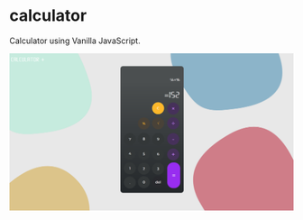 # calculator
Calculator using Vanilla JavaScript.

![Todo-list Website](https://github.com/harli-lacej/calculator/blob/master/img/readme_img.png)
